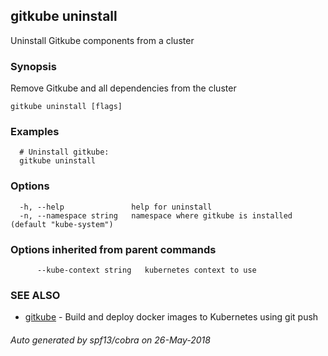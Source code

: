 ## gitkube uninstall

Uninstall Gitkube components from a cluster

### Synopsis

Remove Gitkube and all dependencies from the cluster

```
gitkube uninstall [flags]
```

### Examples

```
  # Uninstall gitkube:
  gitkube uninstall
```

### Options

```
  -h, --help               help for uninstall
  -n, --namespace string   namespace where gitkube is installed (default "kube-system")
```

### Options inherited from parent commands

```
      --kube-context string   kubernetes context to use
```

### SEE ALSO

* [gitkube](gitkube.md)	 - Build and deploy docker images to Kubernetes using git push

###### Auto generated by spf13/cobra on 26-May-2018
